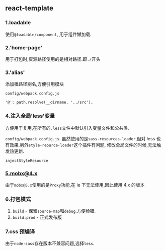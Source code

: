 ## react-template

### 1.loadable

使用`@loadable/component`, 用于组件懒加载.

### 2.'home-page'

用于打包时,资源路径使用的是相对路径.即`./`开头

### 3.'alias'

添加根路径别名,方便引用模块

`config/webpack.config.js`

```
'@': path.resolve(__dirname, '../src'),
```

### 4.注入全局'less'变量

方便用于复用,在所有的`.less`文件中默认引入变量文件和公共类.

`config/webpack.config.js`. 虽然使用的是`sass-resources-loader`,但对 less 也有效果.另外`style-reource-loader`这个插件有问题, 修改全局文件的时候,无法触发热更新.

```
injectStyleResource
```

### 5.mobx@4.x

由于`mobx@5.x`使用的是`Proxy`功能,在 ie 下无法使用,因此使用 4.x 的版本

### 6.打包模式

1. `build` - 保留`source-map`和`debug`.方便检错.
2. `build:prod` - 正式发布版

### 7.css 预编译

由于`node-sass`存在版本不兼容问题,选择`less`.
